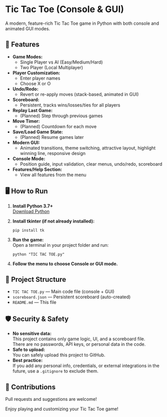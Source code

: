 # Tic Tac Toe (Console & GUI)

A modern, feature-rich Tic Tac Toe game in Python with both console and animated GUI modes.

## 🚀 Features

- **Game Modes:**  
  - Single Player vs AI (Easy/Medium/Hard)
  - Two Player (Local Multiplayer)
- **Player Customization:**  
  - Enter player names
  - Choose X or O
- **Undo/Redo:**  
  - Revert or re-apply moves (stack-based, animated in GUI)
- **Scoreboard:**  
  - Persistent, tracks wins/losses/ties for all players
- **Replay Last Game:**  
  - (Planned) Step through previous games
- **Move Timer:**  
  - (Planned) Countdown for each move
- **Save/Load Game State:**  
  - (Planned) Resume games later
- **Modern GUI:**  
  - Animated transitions, theme switching, attractive layout, highlight winning line, responsive design
- **Console Mode:**  
  - Position guide, input validation, clear menus, undo/redo, scoreboard
- **Features/Help Section:**  
  - View all features from the menu

## 🖥️ How to Run

1. **Install Python 3.7+**  
   [Download Python](https://www.python.org/downloads/)

2. **Install tkinter (if not already installed):**  
   ```
   pip install tk
   ```

3. **Run the game:**  
   Open a terminal in your project folder and run:
   ```
   python "TIC TAC TOE.py"
   ```

4. **Follow the menu to choose Console or GUI mode.**

## 📁 Project Structure

- `TIC TAC TOE.py` — Main code file (console + GUI)
- `scoreboard.json` — Persistent scoreboard (auto-created)
- `README.md` — This file

## 🛡️ Security & Safety

- **No sensitive data:**  
  This project contains only game logic, UI, and a scoreboard file.  
  There are no passwords, API keys, or personal data in the code.
- **Safe to upload:**  
  You can safely upload this project to GitHub.
- **Best practice:**  
  If you add any personal info, credentials, or external integrations in the future, use a `.gitignore` to exclude them.

## 🤝 Contributions

Pull requests and suggestions are welcome!

Enjoy playing and customizing your Tic Tac Toe game! 
